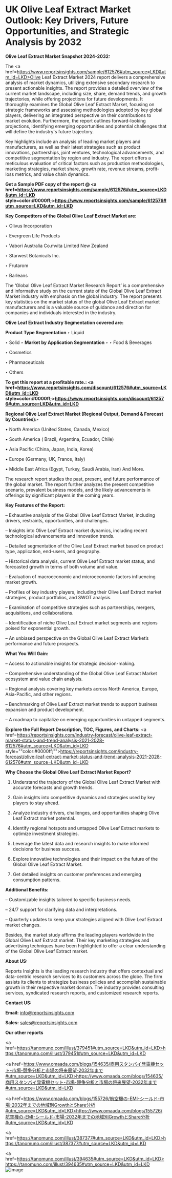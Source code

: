 # UK Olive Leaf Extract Market Outlook: Key Drivers, Future Opportunities, and Strategic Analysis by 2032

<strong>Olive Leaf Extract Market Snapshot 2024-2032:</strong>

The <a href=https://www.reportsinsights.com/sample/612576#utm_source=LKD&utm_id=LKD>Olive Leaf Extract Market 2024 report</a> delivers a comprehensive analysis of market dynamics, utilizing extensive secondary research to present actionable insights. The report provides a detailed overview of the current market landscape, including size, share, demand trends, and growth trajectories, while offering projections for future developments. It thoroughly examines the Global Olive Leaf Extract Market, focusing on strategic frameworks and assessing methodologies adopted by key global players, delivering an integrated perspective on their contributions to market evolution. Furthermore, the report outlines forward-looking projections, identifying emerging opportunities and potential challenges that will define the industry's future trajectory.

Key highlights include an analysis of leading market players and manufacturers, as well as their latest strategies such as product innovations, partnerships, joint ventures, technological advancements, and competitive segmentation by region and industry. The report offers a meticulous evaluation of critical factors such as production methodologies, marketing strategies, market share, growth rate, revenue streams, profit-loss metrics, and value chain dynamics.

<strong>Get a Sample PDF copy of the report @ <a href=https://www.reportsinsights.com/sample/612576#utm_source=LKD&utm_id=LKD style=color:#0000ff;>https://www.reportsinsights.com/sample/612576#utm_source=LKD&utm_id=LKD</a></strong>

<strong>Key Competitors of the Global Olive Leaf Extract Market are:</strong>

‣ Olivus Incorporation

‣ Evergreen Life Products

‣ Vabori Australia
 Co.mvita Limited New Zealand

‣ Starwest Botanicals Inc.

‣ Frutarom

‣ Barleans

The ‘Global Olive Leaf Extract Market Research Report’ is a comprehensive and informative study on the current state of the Global Olive Leaf Extract Market industry with emphasis on the global industry. The report presents key statistics on the market status of the global Olive Leaf Extract market manufacturers and is a valuable source of guidance and direction for companies and individuals interested in the industry.

<strong>Olive Leaf Extract Industry Segmentation covered are:</strong>

<strong>Product Type Segmentation</strong>
‣
Liquid

‣ Solid
‣ 
<strong>Market by Application Segmentation</strong>
‣
‣  Food & Beverages

‣ Cosmetics

‣ Pharmaceuticals

‣ Others

<strong>To get this report at a profitable rate.: <a href=https://www.reportsinsights.com/discount/612576#utm_source=LKD&utm_id=LKD style=color:#0000ff;>https://www.reportsinsights.com/discount/612576#utm_source=LKD&utm_id=LKD</a></strong>

<strong>Regional Olive Leaf Extract Market (Regional Output, Demand &amp; Forecast by Countries):-</strong>

• North America (United States, Canada, Mexico)

• South America ( Brazil, Argentina, Ecuador, Chile)

• Asia Pacific (China, Japan, India, Korea)

• Europe (Germany, UK, France, Italy)

• Middle East Africa (Egypt, Turkey, Saudi Arabia, Iran) And More.

The research report studies the past, present, and future performance of the global market. The report further analyzes the present competitive scenario, prevalent business models, and the likely advancements in offerings by significant players in the coming years.

<strong>Key Features of the Report:</strong>

– Exhaustive analysis of the Global Olive Leaf Extract Market, including drivers, restraints, opportunities, and challenges.

– Insights into Olive Leaf Extract market dynamics, including recent technological advancements and innovation trends.

– Detailed segmentation of the Olive Leaf Extract market based on product type, application, end-users, and geography.

– Historical data analysis, current Olive Leaf Extract market status, and forecasted growth in terms of both volume and value.

– Evaluation of macroeconomic and microeconomic factors influencing market growth.

– Profiles of key industry players, including their Olive Leaf Extract market strategies, product portfolios, and SWOT analysis.

– Examination of competitive strategies such as partnerships, mergers, acquisitions, and collaborations.

– Identification of niche Olive Leaf Extract market segments and regions poised for exponential growth.

– An unbiased perspective on the Global Olive Leaf Extract Market’s performance and future prospects.

<strong>What You Will Gain:</strong>

– Access to actionable insights for strategic decision-making.

– Comprehensive understanding of the Global Olive Leaf Extract Market ecosystem and value chain analysis.

– Regional analysis covering key markets across North America, Europe, Asia-Pacific, and other regions.

– Benchmarking of Olive Leaf Extract market trends to support business expansion and product development.

– A roadmap to capitalize on emerging opportunities in untapped segments.

<strong>Explore the Full Report Description, TOC, Figures, and Charts:</strong>
<a href=https://reportsinsights.com/industry-forecast/olive-leaf-extract-market-status-and-trend-analysis-2021-2028-612576#utm_source=LKD&utm_id=LKD style=""color:#0000ff;"">https://reportsinsights.com/industry-forecast/olive-leaf-extract-market-status-and-trend-analysis-2021-2028-612576#utm_source=LKD&utm_id=LKD</a>

<strong>Why Choose the Global Olive Leaf Extract Market Report?</strong>

1. Understand the trajectory of the Global Olive Leaf Extract Market with accurate forecasts and growth trends.

2. Gain insights into competitive dynamics and strategies used by key players to stay ahead.

3. Analyze industry drivers, challenges, and opportunities shaping Olive Leaf Extract market potential.

4. Identify regional hotspots and untapped Olive Leaf Extract markets to optimize investment strategies.

5. Leverage the latest data and research insights to make informed decisions for business success.

6. Explore innovative technologies and their impact on the future of the Global Olive Leaf Extract Market.

7. Get detailed insights on customer preferences and emerging consumption patterns.

<strong>Additional Benefits:</strong>

– Customizable insights tailored to specific business needs.

– 24/7 support for clarifying data and interpretations.

– Quarterly updates to keep your strategies aligned with Olive Leaf Extract market changes.

Besides, the market study affirms the leading players worldwide in the Global Olive Leaf Extract market. Their key marketing strategies and advertising techniques have been highlighted to offer a clear understanding of the Global Olive Leaf Extract market.

<strong><strong>About US</strong>:</strong>

Reports Insights is the leading research industry that offers contextual and data-centric research services to its customers across the globe. The firm assists its clients to strategize business policies and accomplish sustainable growth in their respective market domain. The industry provides consulting services, syndicated research reports, and customized research reports.

<strong>Contact US:</strong>

<p class=><b>Email:</b> <a href=mailto:info@reportsinsights.com>info@reportsinsights.com</a></p>
<p class=><b>Sales:</b> <a href=mailto:sales@reportsinsights.com>sales@reportsinsights.com</a></p>

<strong>Our other reports</strong>

<a href=https://tanomuno.com/illust/379451#utm_source=LKD&utm_id=LKD>https://tanomuno.com/illust/379451#utm_source=LKD&utm_id=LKD</a>

<a href=https://www.omaada.com/blogs/154635/商用スタンバイ発電機セット-市場-競争分析と市場の将来展望-2032年まで#utm_source=LKD&utm_id=LKD>https://www.omaada.com/blogs/154635/商用スタンバイ発電機セット-市場-競争分析と市場の将来展望-2032年まで#utm_source=LKD&utm_id=LKD</a>

<a href=https://www.omaada.com/blogs/155726/航空機の-EMI-シールド-市場-2032年までの地域別GrowthとShare分析#utm_source=LKD&utm_id=LKD>https://www.omaada.com/blogs/155726/航空機の-EMI-シールド-市場-2032年までの地域別GrowthとShare分析#utm_source=LKD&utm_id=LKD</a>

<a href=https://tanomuno.com/illust/387377#utm_source=LKD&utm_id=LKD>https://tanomuno.com/illust/387377#utm_source=LKD&utm_id=LKD</a>

<a href=https://tanomuno.com/illust/394635#utm_source=LKD&utm_id=LKD>https://tanomuno.com/illust/394635#utm_source=LKD&utm_id=LKD</a>
![image](https://github.com/user-attachments/assets/b2c66590-0469-4c2c-a234-7d139bfad700)
